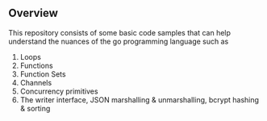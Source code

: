 ## Overview

This repository consists of some basic code samples that can help understand the nuances
of the go programming language such as

1. Loops
2. Functions
3. Function Sets
4. Channels
5. Concurrency primitives
6. The writer interface, JSON marshalling & unmarshalling, bcrypt hashing & sorting